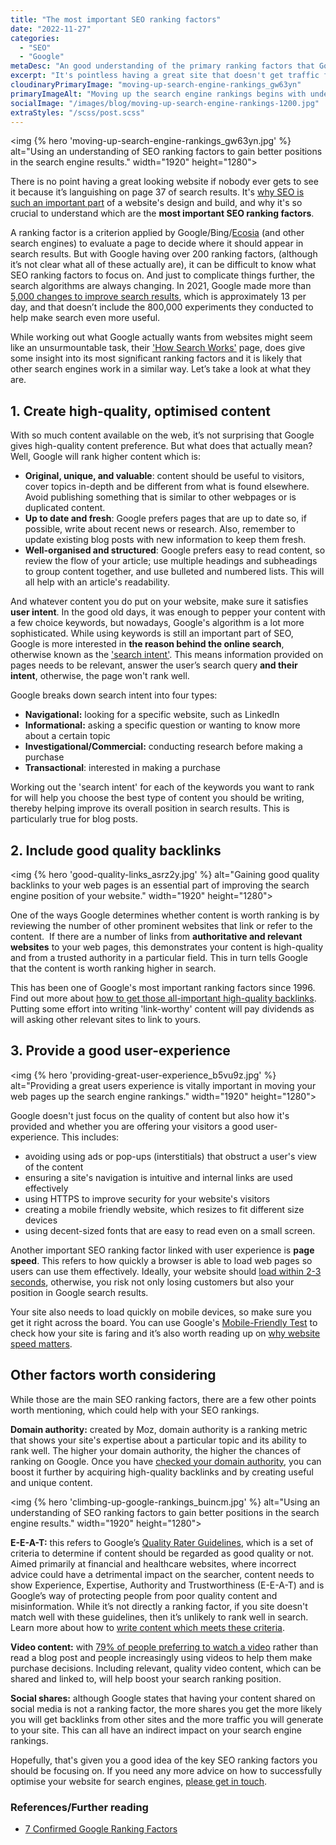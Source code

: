 ```yaml
---
title: "The most important SEO ranking factors"
date: "2022-11-27"
categories:
  - "SEO"
  - "Google"
metaDesc: "An good understanding of the primary ranking factors that Google uses to position pages in its search results will help you to be able to rank your own pages higher."
excerpt: "It's pointless having a great site that doesn't get traffic from search engines because it's not been optimised for SEO. In this article I'll discuss the 3 main ranking factors - high quality content, relevant backlinks and a great user experience. All of these need your ongoing attention and I will go into more detail on each one in the article. If you focus your website efforts on these 3 factors, I'm confident that your web pages will start to rank higher in the search engines and that your site will get more visits as a result."
cloudinaryPrimaryImage: "moving-up-search-engine-rankings_gw63yn"
primaryImageAlt: "Moving up the search engine rankings begins with understanding the main SEO ranking factors."
socialImage: "/images/blog/moving-up-search-engine-rankings-1200.jpg"
extraStyles: "/scss/post.scss"
---
```


<img {% hero 'moving-up-search-engine-rankings_gw63yn.jpg' %}
alt="Using an understanding of SEO ranking factors to gain better positions in the search engine results."
width="1920" height="1280">

There is no point having a great looking website if nobody ever gets to see it because it’s languishing on page 37 of search results. It's [why SEO is such an important part](https://www.attractmore.uk/services/search-engine-optimisation/) of a website's design and build, and why it's so crucial to understand which are the **most important SEO ranking factors**.

A ranking factor is a criterion applied by Google/Bing/[Ecosia](https://www.attractmore.uk/blog/ecosia-a-search-engine-that-plants-trees/) (and other search engines) to evaluate a page to decide where it should appear in search results. But with Google having over 200 ranking factors, (although it’s not clear what all of these actually are), it can be difficult to know what SEO ranking factors to focus on. And just to complicate things further, the search algorithms are always changing. In 2021, Google made more than [5,000 changes to improve search results](https://blog.google/products/search/danny-25-years-of-search/), which is approximately 13 per day, and that doesn’t include the 800,000 experiments they conducted to help make search even more useful.

While working out what Google actually wants from websites might seem like an unsurmountable task, their ['How Search Works'](https://www.google.com/search/howsearchworks/how-search-works/ranking-results/#relevance) page, does give some insight into its most significant ranking factors and it is likely that other search engines work in a similar way. Let’s take a look at what they are.

## 1. **Create high-quality, optimised content**

With so much content available on the web, it’s not surprising that Google gives high-quality content preference. But what does that actually mean? Well, Google will rank higher content which is:

- **Original, unique, and valuable**: content should be useful to visitors, cover topics in-depth and be different from what is found elsewhere. Avoid publishing something that is similar to other webpages or is duplicated content.
- **Up to date and fresh**: Google prefers pages that are up to date so, if possible, write about recent news or research. Also, remember to update existing blog posts with new information to keep them fresh.
- **Well-organised and structured**: Google prefers easy to read content, so review the flow of your article; use multiple headings and subheadings to group content together, and use bulleted and numbered lists. This will all help with an article's readability.

And whatever content you do put on your website, make sure it satisfies **user intent**. In the good old days, it was enough to pepper your content with a few choice keywords, but nowadays, Google's algorithm is a lot more sophisticated. While using keywords is still an important part of SEO, Google is more interested in **the reason behind the online search**, otherwise known as the ['search intent'](https://www.attractmore.uk/blog/a-quick-guide-to-search-intent-and-what-it-means-for-your-website/). This means information provided on pages needs to be relevant, answer the user’s search query **and their intent**, otherwise, the page won't rank well.

Google breaks down search intent into four types:

- **Navigational:** looking for a specific website, such as LinkedIn
- **Informational:** asking a specific question or wanting to know more about a certain topic
- **Investigational/Commercial:** conducting research before making a purchase
- **Transactional**: interested in making a purchase

Working out the 'search intent' for each of the keywords you want to rank for will help you choose the best type of content you should be writing, thereby helping improve its overall position in search results. This is particularly true for blog posts.

## 2. **Include good quality backlinks**

<img {% hero 'good-quality-links_asrz2y.jpg' %}
alt="Gaining good quality backlinks to your web pages is an essential part of improving the search engine position of your website."
width="1920" height="1280">

One of the ways Google determines whether content is worth ranking is by reviewing the number of other prominent websites that link or refer to the content.  If there are a number of links from **authoritative and relevant websites** to your web pages, this demonstrates your content is high-quality and from a trusted authority in a particular field. This in turn tells Google that the content is worth ranking higher in search.

This has been one of Google's most important ranking factors since 1996. Find out more about [how to get those all-important high-quality backlinks](https://www.attractmore.uk/blog/everything-you-need-to-know-about-external-links-and-seo/). Putting some effort into writing 'link-worthy' content will pay dividends as will asking other relevant sites to link to yours.

## 3. **Provide a good user-experience**

<img {% hero 'providing-great-user-experience_b5vu9z.jpg' %}
alt="Providing a great users experience is vitally important in moving your web pages up the search engine rankings."
width="1920" height="1280">

Google doesn't just focus on the quality of content but also how it's provided and whether you are offering your visitors a good user-experience. This includes:

- avoiding using ads or pop-ups (interstitials) that obstruct a user's view of the content
- ensuring a site's navigation is intuitive and internal links are used effectively
- using HTTPS to improve security for your website's visitors
- creating a mobile friendly website, which resizes to fit different size devices
- using decent-sized fonts that are easy to read even on a small screen.

Another important SEO ranking factor linked with user experience is **page speed**. This refers to how quickly a browser is able to load web pages so users can use them effectively. Ideally, your website should [load within 2-3 seconds](https://www.attractmore.uk/blog/speedy-does-it.-why-website-speed-matters/), otherwise, you risk not only losing customers but also your position in Google search results.

Your site also needs to load quickly on mobile devices, so make sure you get it right across the board. You can use Google's [Mobile-Friendly Test](https://search.google.com/test/mobile-friendly) to check how your site is faring and it’s also worth reading up on [why website speed matters](https://www.attractmore.uk/blog/speedy-does-it.-why-website-speed-matters/).

## **Other factors worth considering**

While those are the main SEO ranking factors, there are a few other points worth mentioning, which could help with your SEO rankings.

**Domain authority:** created by Moz, domain authority is a ranking metric that shows your site's expertise about a particular topic and its ability to rank well. The higher your domain authority, the higher the chances of ranking on Google. Once you have [checked your domain authority](https://moz.com/domain-analysis), you can boost it further by acquiring high-quality backlinks and by creating useful and unique content.

<img {% hero 'climbing-up-google-rankings_buincm.jpg' %}
alt="Using an understanding of SEO ranking factors to gain better positions in the search engine results."
width="1920" height="1280">

**E-E-A-T:** this refers to Google’s [Quality Rater Guidelines](https://static.googleusercontent.com/media/guidelines.raterhub.com/en/searchqualityevaluatorguidelines.pdf), which is a set of criteria to determine if content should be regarded as good quality or not. Aimed primarily at financial and healthcare websites, where incorrect advice could have a detrimental impact on the searcher, content needs to show Experience, Expertise, Authority and Trustworthiness (E-E-A-T) and is Google’s way of protecting people from poor quality content and misinformation. While it’s not directly a ranking factor, if you site doesn't match well with these guidelines, then it’s unlikely to rank well in search. Learn more about how to [write content which meets these criteria](https://www.attractmore.uk/blog/how-to-write-better-content-for-your-website/).

**Video content:** with [79% of people preferring to watch a video](https://www.wyzowl.com/video-marketing-statistics/) rather than read a blog post and people increasingly using videos to help them make purchase decisions. Including relevant, quality video content, which can be shared and linked to, will help boost your search ranking position.

**Social shares:** although Google states that having your content shared on social media is not a ranking factor, the more shares you get the more likely you will get backlinks from other sites and the more traffic you will generate to your site. This can all have an indirect impact on your search engine rankings.

Hopefully, that's given you a good idea of the key SEO ranking factors you should be focusing on. If you need any more advice on how to successfully optimise your website for search engines, [please get in touch](https://www.attractmore.uk/contact/).

### References/Further reading

- [7 Confirmed Google Ranking Factors](https://ahrefs.com/blog/google-ranking-factors/)
